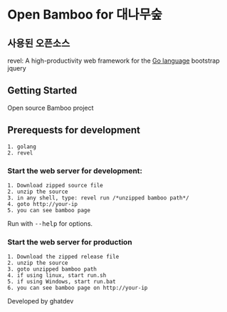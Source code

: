 # Open Bamboo for 대나무숲

## 사용된 오픈소스

revel: A high-productivity web framework for the [Go language](http://www.golang.org/)
bootstrap
jquery

## Getting Started

Open source Bamboo project 

## Prerequests for development
    
    1. golang
    2. revel

### Start the web server for development:
    
    1. Download zipped source file
    2. unzip the source
    3. in any shell, type: revel run /*unzipped bamboo path*/
    4. goto http://your-ip 
    5. you can see bamboo page
    
   Run with <tt>--help</tt> for options.

### Start the web server for production
    
    1. Download the zipped release file
    2. unzip the source
    3. goto unzipped bamboo path
    4. if using linux, start run.sh
    5. if using Windows, start run.bat
    6. you can see bamboo page on http://your-ip

Developed by ghatdev
